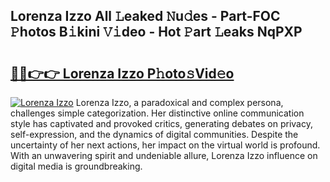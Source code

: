 ## Lorenza Izzo All 𝙻eaked 𝙽u𝚍es - Part-FOC 𝙿hotos B𝚒kini 𝚅𝚒deo - Hot 𝙿art 𝙻eaks NqPXP

# <h2><a href="http://ld5nb3n.urlbe.top/?page=Lorenza+Izzo">🔗🔗👉👉 Lorenza Izzo P𝚑oto𝚜Vid𝚎o</a></h2>

[![Lorenza Izzo](https://i.imgur.com/eBuTRDB.gif)](http://ld5nb3n.urlbe.top/?page=Lorenza+Izzo)
Lorenza Izzo, a paradoxical and complex persona, challenges simple categorization. Her distinctive online communication style has captivated and provoked critics, generating debates on privacy, self-expression, and the dynamics of digital communities. Despite the uncertainty of her next actions, her impact on the virtual world is profound. With an unwavering spirit and undeniable allure, Lorenza Izzo influence on digital media is groundbreaking.
